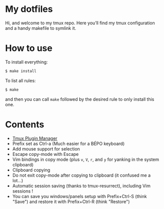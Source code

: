 # My dotfiles

Hi, and welcome to my tmux repo.
Here you’ll find my tmux configuration and a handy makefile to symlink it.

# How to use

To install everything:
```bash
$ make install
```

To list all rules:
```bash
$ make
```
and then you can call `make` followed by the desired rule to only install this one.


# Contents

- [Tmux Plugin Manager](https://github.com/tmux-plugins/tpm)
- Prefix set as Ctrl-a (Much easier for a BÉPO keyboard)
- Add mouse support for selection
- Escape copy-mode with Escape
- Vim bindings in copy mode (plus `v`, `V`, `r`, and `y` for yanking in the system clipboard)
- Clipboard copying
- Do not exit copy-mode after copying to clipboard (it confused me a lot…)
- Automatic session saving (thanks to tmux-resurrect), including Vim sessions !
- You can save you windows/panels setup with Prefix+Ctrl-S (think "Save") and restore it with Prefix+Ctrl-R (think "Restore")

